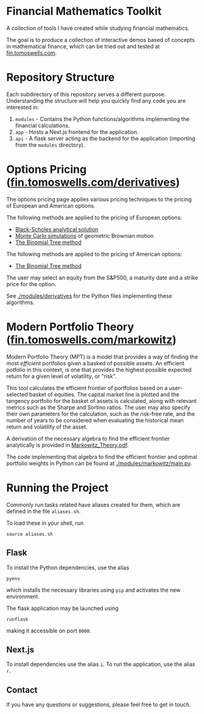 # Financial Mathematics Toolkit

A collection of tools I have created while studying financial mathematics.

The goal is to produce a collection of interactive demos based of concepts in mathematical finance, which can be tried out and tested at [fin.tomoswells.com](https://fin.tomoswells.com).

# Repository Structure

Each subdirectory of this repository serves a different purpose. Understanding the structure will help you quickly find any code you are interested in:

1. `modules` - Contains the Python functions/algorithms implementing the financial calculations.
1. `app` - Hosts a Next.js frontend for the application.
2. `api` - A flask server acting as the backend for the application (importing from the `modules` directory).

# Options Pricing ([fin.tomoswells.com/derivatives](https://fin.tomoswells.com/derivatives))

The options pricing page applies various pricing techniques to the pricing of European and American options.

The following methods are applied to the pricing of European options:
  - [Black-Scholes analytical solution](https://github.com/tomjwells/finance/blob/master/modules/derivatives/black_scholes.py) 
  - [Monte Carlo simulations](https://github.com/tomjwells/finance/blob/master/modules/derivatives/monte_carlo.py) of geometric Brownian motion
  - [The Binomial Tree method](https://github.com/tomjwells/finance/blob/master/modules/derivatives/binomial_model.py)

The following methods are applied to the pricing of American options:
  - [The Binomial Tree method](https://github.com/tomjwells/finance/blob/master/modules/derivatives/binomial_model.py)

The user may select an equity from the S&P500, a maturity date and a strike price for the option.

See [./modules/derivatives](https://github.com/tomjwells/finance/tree/master/modules/derivatives) for the Python files implementing these algorithms.


# Modern Portfolio Theory ([fin.tomoswells.com/markowitz](https://fin.tomoswells.com/markowitz))

Modern Portfolio Theory (MPT) is a model that provides a way of finding the most  *efficient* portfolios given a basked of possible assets. An efficient potfolio in this context, is one that provides the highest possible expected return for a given level of volatility, or "risk".

This tool calculates the efficient frontier of portfolios based on a user-selected basket of equities. The capital market line is plotted and the tangency portfolio for the basket of assets is calculated, along with relevant metrics such as the Sharpe and Sortino ratios. The user may also specify their own parameters for the calculation, such as the risk-free rate, and the number of years to be considered when evaluating the historical mean return and volatility of the asset.

A derivation of the necessary algebra to find the efficient frontier analytically is provided in [Markowitz_Theory.pdf](https://github.com/tomjwells/finance/blob/master/modules/markowitz/Markowitz_Theory.pdf).

The code implementing that algebra to find the efficient frontier and optimal portfolio weights in Python can be found at [./modules/markowitz/main.py](https://github.com/tomjwells/finance/blob/master/modules/markowitz/main.py).

# Running the Project

Commonly run tasks related have aliases created for them, which are defined in the file `aliases.sh`. 

To load these in your shell, run
```
source aliases.sh
```

## Flask

To install the Python dependencies, use the alias
```
pyenv
```
which installs the necessary libraries using `pip` and activates the new environment.

The flask application may be launched using
```
runflask
```
making it accessible on port `8000`.

## Next.js

To install dependencies use the alias `i`. To run the application, use the alias `r`.

## Contact
If you have any questions or suggestions, please feel free to get in touch.
